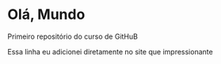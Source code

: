 # Olá, Mundo

Primeiro repositório do curso de GitHuB

Essa linha eu adicionei diretamente no site que impressionante
